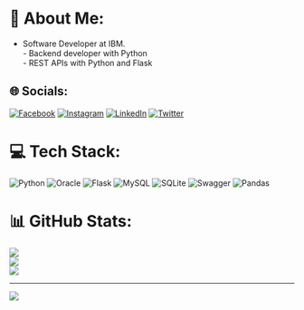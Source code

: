 # 💫 About Me:
- Software Developer at IBM.<br>- Backend developer with Python<br>- REST APIs with Python and Flask<br>


## 🌐 Socials:
[![Facebook](https://img.shields.io/badge/Facebook-%231877F2.svg?logo=Facebook&logoColor=white)](https://facebook.com/https://www.facebook.com/gustavo.machado.1000) [![Instagram](https://img.shields.io/badge/Instagram-%23E4405F.svg?logo=Instagram&logoColor=white)](https://instagram.com/https://www.instagram.com/rjguga/) [![LinkedIn](https://img.shields.io/badge/LinkedIn-%230077B5.svg?logo=linkedin&logoColor=white)](https://linkedin.com/in/https://www.linkedin.com/in/gmachado556/) [![Twitter](https://img.shields.io/badge/Twitter-%231DA1F2.svg?logo=Twitter&logoColor=white)](https://twitter.com/https://twitter.com/gmb_rj) 

# 💻 Tech Stack:
![Python](https://img.shields.io/badge/python-3670A0?style=for-the-badge&logo=python&logoColor=ffdd54) ![Oracle](https://img.shields.io/badge/Oracle-F80000?style=for-the-badge&logo=oracle&logoColor=white) ![Flask](https://img.shields.io/badge/flask-%23000.svg?style=for-the-badge&logo=flask&logoColor=white) ![MySQL](https://img.shields.io/badge/mysql-%2300f.svg?style=for-the-badge&logo=mysql&logoColor=white) ![SQLite](https://img.shields.io/badge/sqlite-%2307405e.svg?style=for-the-badge&logo=sqlite&logoColor=white) ![Swagger](https://img.shields.io/badge/-Swagger-%23Clojure?style=for-the-badge&logo=swagger&logoColor=white) ![Pandas](https://img.shields.io/badge/pandas-%23150458.svg?style=for-the-badge&logo=pandas&logoColor=white)
# 📊 GitHub Stats:
![](https://github-readme-stats.vercel.app/api?username=gmachadoads&theme=tokyonight&hide_border=false&include_all_commits=false&count_private=false)<br/>
![](https://github-readme-streak-stats.herokuapp.com/?user=gmachadoads&theme=tokyonight&hide_border=false)<br/>
![](https://github-readme-stats.vercel.app/api/top-langs/?username=gmachadoads&theme=tokyonight&hide_border=false&include_all_commits=false&count_private=false&layout=compact)

---
[![](https://visitcount.itsvg.in/api?id=gmachadoads&icon=0&color=0)](https://visitcount.itsvg.in)

<!-- Proudly created with GPRM ( https://gprm.itsvg.in ) -->
